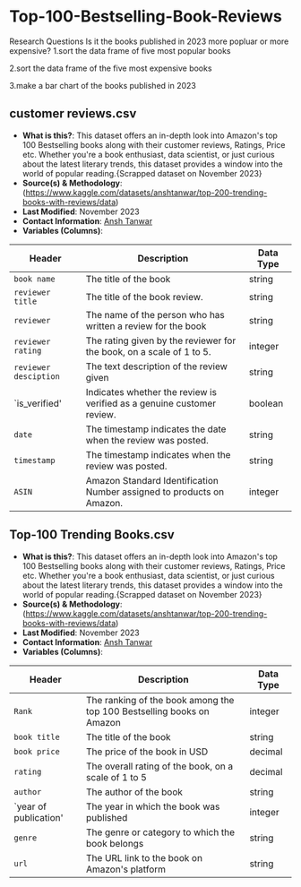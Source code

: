 # Top-100-Bestselling-Book-Reviews

Research Questions
Is it the books published in 2023 more popluar or more expensive?
1.sort the data frame of five most popular books


2.sort the data frame of the five most expensive books



3.make a bar chart of the books published in 2023



## customer reviews.csv

- **What is this?**: This dataset offers an in-depth look into Amazon's top 100 Bestselling books along with their customer reviews, Ratings, Price etc. Whether you're a book enthusiast, data scientist, or just curious about the latest literary trends, this dataset provides a window into the world of popular reading.{Scrapped dataset on November 2023}
- **Source(s) & Methodology**: (https://www.kaggle.com/datasets/anshtanwar/top-200-trending-books-with-reviews/data)
- **Last Modified**: November 2023
- **Contact Information**: [Ansh Tanwar](https://medium.com/@anshml)
- **Variables (Columns)**:

| Header                    | Description                                            | Data Type                   |
| ------------------------- | ------------------------------------------------------ | --------------------------- |
| `book name`               |The title of the book                              | string                        |
| `reviewer title`          |The title of the book review.                      | string                     |
| `reviewer`                |The name of the person who has written a review for the book| string                        |
| `reviewer rating`         |The rating given by the reviewer for the book, on a scale of 1 to 5.| integer                     |
| `reviewer desciption`     |The text description of the review given           | string                      |
| `is_verified'             |Indicates whether the review is verified as a genuine customer review.| boolean                     |
| `date`                    |The timestamp indicates the date when the review was posted.|string                       |
| `timestamp`               |The timestamp indicates when the review was posted.| string                        |
| `ASIN`                    |Amazon Standard Identification Number assigned to products on Amazon.| integer                       |

## Top-100 Trending Books.csv
- **What is this?**: This dataset offers an in-depth look into Amazon's top 100 Bestselling books along with their customer reviews, Ratings, Price etc. Whether you're a book enthusiast, data scientist, or just curious about the latest literary trends, this dataset provides a window into the world of popular reading.{Scrapped dataset on November 2023}
- **Source(s) & Methodology**: (https://www.kaggle.com/datasets/anshtanwar/top-200-trending-books-with-reviews/data)
- **Last Modified**: November 2023
- **Contact Information**: [Ansh Tanwar](https://medium.com/@anshml)
- **Variables (Columns)**:

| Header                    | Description                                                      | Data Type                   |
| ------------------------- | ---------------------------------------------------------------- | --------------------------- |
| `Rank`                    |The ranking of the book among the top 100 Bestselling books on Amazon|integer                   |
| `book title`              |The title of the book                                        | string                     |
| `book price`              |The price of the book in USD                                | decimal                  |
| `rating`                 |The overall rating of the book, on a scale of 1 to 5         | decimal                    |
| `author`                 |The author of the book                                       | string                     |
| `year of publication'    |The year in which the book was published                     | integer                      |
| `genre`                   |The genre or category to which the book belongs             | string                      |
| `url`                     |The URL link to the book on Amazon's platform               |  string                     |
